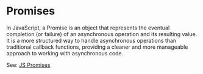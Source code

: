 # Promises

In JavaScript, a Promise is an object that represents the eventual completion (or failure) of an asynchronous operation and its resulting value. It is a more structured way to handle asynchronous operations than traditional callback functions, providing a cleaner and more manageable approach to working with asynchronous code.

See:
[JS Promises](https://www.w3schools.com/js/js_promise.asp)
